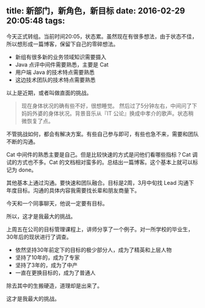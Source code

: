 title: 新部门，新角色，新目标
date: 2016-02-29 20:05:48
tags:
---

今天正式转组。当前时间20:05，状态累。虽然现在有很多想法，由于状态不佳，所以想形成一篇博客，保留下自己的零碎想法。

- 新组有很多新的业务领域知识需要摄入
- Java 点评中间件需要熟悉，主要是 Cat
- 用户端 Java 的技术特点需要熟悉
- 这边技术团队的技术特点需要熟悉

以上是近期，或者叫做直面的挑战。

> 现在身体状况的确有些不好，很想睡觉。 然后过了5分钟左右，中间问了下妈妈外婆的身体状况。背景音乐从『IT 公论』换成中孝介的歌声。状态稍微恢复了点。

不管挑战如何，都会有解决方案。有些自己参与即可，有些也急不来，需要和团队不断的沟通。

Cat 中间件的熟悉主要是自己。但是比较快速的方式是问他们看哪些指标？Cat 调试的方式也不多。Cat 的文档相对蛮多的。总结出一篇博客。这个基本上就可以标记为 done。

其他基本上通过沟通。要快速和团队融合。目标是2周，3月中旬找 Lead 沟通下年度目标。沟通的具体内容我需要找长辈和朋友商量下。

今天和一个同事聊天，他说一定要有目标。

所以，这才是我最大的挑战。

上周五在公司的目标管理课程上，讲师分享了一个例子。对一所学校的毕业生，30年后的现状进行了调查。

- 依然坚持30年前定下的目标的极少部分人，成为了精英和上层人物
- 坚持了10年的，成为了专家
- 坚持了3年的，成为了中产
- 一直在更换目标的，成为了普通人

除去其中的生搬硬造，道理却是出来了。

这才是我最大的挑战。
